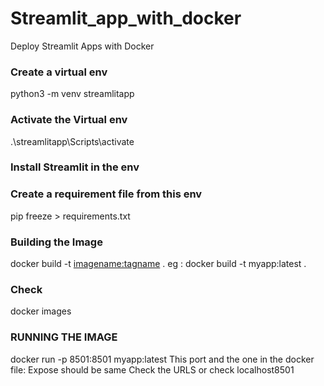 # Streamlit_app_with_docker
Deploy Streamlit Apps with Docker

### Create a virtual env
python3 -m venv streamlitapp


### Activate the Virtual env
.\streamlitapp\Scripts\activate

### Install Streamlit in the env 
### Create a requirement file from this env 
pip freeze > requirements.txt

### Building the Image

docker build -t  <imagename:tagname>  .
eg : docker build -t  myapp:latest  .

### Check 
docker images 

### RUNNING THE IMAGE
docker run -p 8501:8501 myapp:latest
This port and the one in the docker file: Expose should be same 
Check the URLS or check localhost8501
